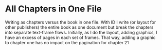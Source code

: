 # All Chapters in One File

Writing as chapters versus the book in one file. With ID I write (or layout for other publishers) the entire book as one document but break the chapters into separate text-frame flows. Initially, as I do the layout, adding graphics, I have an excess of pages in each set of frames. That way, adding a graphic to chapter one has no impact on the pagination for chapter 21

